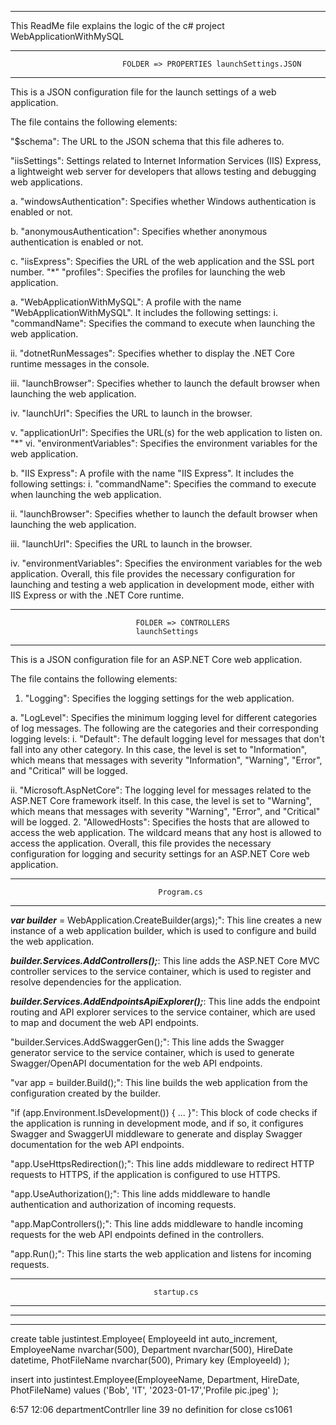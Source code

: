 ********************************************************************************************
This ReadMe file explains the logic of the c# project WebApplicationWithMySQL
********************************************************************************************
                             FOLDER => PROPERTIES launchSettings.JSON                                           
********************************************************************************************
This is a JSON configuration file for the launch settings of a web application.

The file contains the following elements:

"$schema": The URL to the JSON schema that this file adheres to.

"iisSettings": Settings related to Internet Information Services (IIS) Express, a lightweight web server for developers that allows testing and debugging web applications.

a. "windowsAuthentication": Specifies whether Windows authentication is enabled or not.

b. "anonymousAuthentication": Specifies whether anonymous authentication is enabled or not.

c. "iisExpress": Specifies the URL of the web application and the SSL port number.
"*"
"profiles": Specifies the profiles for launching the web application.

a. "WebApplicationWithMySQL": A profile with the name "WebApplicationWithMySQL". It includes the following settings:
 i. "commandName": Specifies the command to execute when launching the web application.
 
 ii. "dotnetRunMessages": Specifies whether to display the .NET Core runtime messages in the console.
 
 iii. "launchBrowser": Specifies whether to launch the default browser when launching the web application.
 
 iv. "launchUrl": Specifies the URL to launch in the browser.
 
 v. "applicationUrl": Specifies the URL(s) for the web application to listen on.
 "*"
 vi. "environmentVariables": Specifies the environment variables for the web application.
 
b. "IIS Express": A profile with the name "IIS Express". It includes the following settings:
 i. "commandName": Specifies the command to execute when launching the web application.
 
 ii. "launchBrowser": Specifies whether to launch the default browser when launching the web application.
 
 iii. "launchUrl": Specifies the URL to launch in the browser.
 
 iv. "environmentVariables": Specifies the environment variables for the web application.
Overall, this file provides the necessary configuration for launching and testing a web application in development mode, either with IIS Express or with the .NET Core runtime.
********************************************************************************************
                                FOLDER => CONTROLLERS
                                launchSettings
********************************************************************************************
This is a JSON configuration file for an ASP.NET Core web application.

The file contains the following elements:

1. "Logging": Specifies the logging settings for the web application.

a. "LogLevel": Specifies the minimum logging level for different categories of log messages. The following are the categories and their corresponding logging levels:
 i. "Default": The default logging level for messages that don't fall into any other category. In this case, the level is set to "Information", which means that messages with severity "Information", "Warning", "Error", and "Critical" will be logged.
 
 ii. "Microsoft.AspNetCore": The logging level for messages related to the ASP.NET Core framework itself. In this case, the level is set to "Warning", which means that messages with severity "Warning", "Error", and "Critical" will be logged.
 2. "AllowedHosts": Specifies the hosts that are allowed to access the web application. The wildcard means that any host is allowed to access the application.
Overall, this file provides the necessary configuration for logging and security settings for an ASP.NET Core web application.

********************************************************************************************
                                     Program.cs
********************************************************************************************
***var builder*** = WebApplication.CreateBuilder(args);": This line creates a new instance of a web application builder, which is used to configure and build the web application.

***builder.Services.AddControllers();***: This line adds the ASP.NET Core MVC controller services to the service container, which is used to register and resolve dependencies for the application.

***builder.Services.AddEndpointsApiExplorer();***: This line adds the endpoint routing and API explorer services to the service container, which are used to map and document the web API endpoints.

"builder.Services.AddSwaggerGen();": This line adds the Swagger generator service to the service container, which is used to generate Swagger/OpenAPI documentation for the web API endpoints.

"var app = builder.Build();": This line builds the web application from the configuration created by the builder.

"if (app.Environment.IsDevelopment()) { ... }": This block of code checks if the application is running in development mode, and if so, it configures Swagger and SwaggerUI middleware to generate and display Swagger documentation for the web API endpoints.

"app.UseHttpsRedirection();": This line adds middleware to redirect HTTP requests to HTTPS, if the application is configured to use HTTPS.

"app.UseAuthorization();": This line adds middleware to handle authentication and authorization of incoming requests.

"app.MapControllers();": This line adds middleware to handle incoming requests for the web API endpoints defined in the controllers.

"app.Run();": This line starts the web application and listens for incoming requests.
********************************************************************************************
                                    startup.cs
********************************************************************************************

********************************************************************************************

********************************************************************************************
create table justintest.Employee(
EmployeeId int auto_increment,
EmployeeName nvarchar(500),
Department nvarchar(500),
HireDate datetime,
PhotFileName nvarchar(500),
Primary key (EmployeeId)
);

insert into justintest.Employee(EmployeeName, Department, HireDate, PhotFileName) values ('Bob', 'IT', '2023-01-17','Profile pic.jpeg' );

 6:57
12:06 departmentContrller line 39 no definition for close cs1061